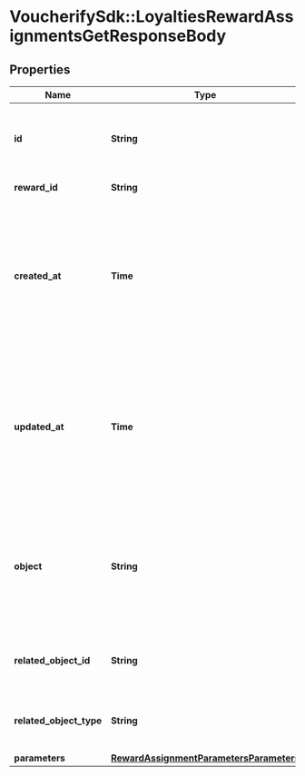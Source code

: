# VoucherifySdk::LoyaltiesRewardAssignmentsGetResponseBody

## Properties

| Name | Type | Description | Notes |
| ---- | ---- | ----------- | ----- |
| **id** | **String** | Unique reward assignment ID, assigned by Voucherify. | [optional] |
| **reward_id** | **String** | Associated reward ID. | [optional] |
| **created_at** | **Time** | Timestamp representing the date and time when the reward assignment was created. The value is shown in the ISO 8601 format. | [optional] |
| **updated_at** | **Time** | Timestamp representing the date and time when the reward assignment was updated. The value is shown in the ISO 8601 format. | [optional] |
| **object** | **String** | The type of the object represented by the JSON. This object stores information about the reward assignment. | [optional][default to &#39;reward_assignment&#39;] |
| **related_object_id** | **String** | Related object ID to which the reward was assigned. | [optional] |
| **related_object_type** | **String** | Related object type to which the reward was assigned. | [optional][default to &#39;campaign&#39;] |
| **parameters** | [**RewardAssignmentParametersParameters**](RewardAssignmentParametersParameters.md) |  | [optional] |

